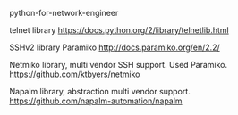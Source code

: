  python-for-network-engineer

 telnet library
 https://docs.python.org/2/library/telnetlib.html
 
 SSHv2 library Paramiko
 http://docs.paramiko.org/en/2.2/
 
 Netmiko library, multi vendor SSH support. Used Paramiko.
 https://github.com/ktbyers/netmiko

Napalm library, abstraction multi vendor support.
https://github.com/napalm-automation/napalm
